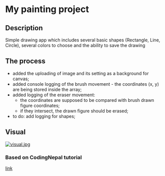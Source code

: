 # My painting project

## Description

Simple drawing app which includes several basic shapes (Rectangle, Line, Circle), several colors to choose and the ability to save the drawing

## The process

* added the uploading of image and its setting as a background for canvas;
* added console logging of the brush movement - the coordinates (x, y) are being stored inside the array;
* added logging of the eraser movement:
    * the coordinates are supposed to be compared with brush drawn figure coordinates;
    * if they intersect, the drawn figure should be erased;
* to do: add logging for shapes;

## Visual

[![visual.jpg](https://i.postimg.cc/pr6g1GY1/visual.jpg)](https://postimg.cc/q62bNGF8)

### Based on CodingNepal tutorial

[link](https://www.codingnepalweb.com/build-drawing-app-html-canvas-javascript/)